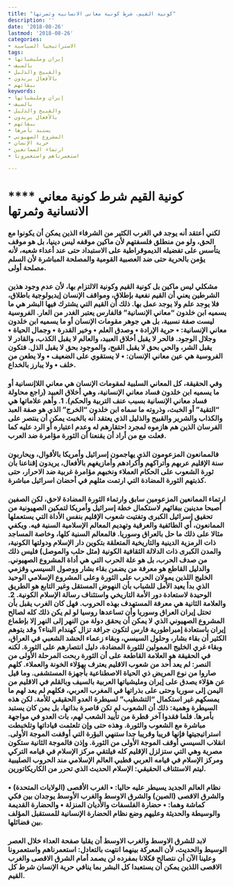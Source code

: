 ```yaml
---
title: "كونية القيم، شرط كونية معاني الانسانية وثمرتها"
description: ''
date: '2018-08-26'
lastmod: '2018-08-26'
categories:
- الاستراتيجيا السياسية
tags:
- إيران ومليشياتها
- بالسيف
- والقبيح والذليل
- بالأفعال يريدون
- ببقائهم
keywords:
- إيران ومليشياتها
- بالسيف
- والقبيح والذليل
- بالأفعال يريدون
- ببقائهم
- يستبد بأمرها
- المشروع الصهيوني
- حرية الإنسان
- ارتماء الممانعين
- استعمرناهم واستعمرونا

---
```

# **** **كونية القيم شرط كونية معاني الانسانية وثمرتها**

### لكني أعتقد أنه يوجد في الغرب الكثير من الشرفاء الذين يمكن أن يكونوا مع الحق، ولو من منطلق فلسفتهم لأن ماكين موقفه ليس دينيا، بل هو موقف يتأسس على تفضيله الديموقراطية على الاستبداد حتى عند أعداء شعبه، لأنه يؤمن بالحرية حتى ضد العصبية القومية والمصلحة المباشرة لأن السلم مصلحة أولى.

### مشكلي ليس ماكين بل كونية القيم وكونية الالتزام بها، لأن عدم وجود هذين الشرطين يعني أن القيم نفعية بإطلاق، ومواقف الإنسان إيديولوجية باطلاق، فلا يوجد علم ولا يوجد عمل بها. ذلك أن القيم التي يشترك فيها البشر هي ما يسميه ابن خلدون “معاني الإنسانية” فالفارس يعتبر الغدر من العار. الفروسية ليست صفة نسبية، بل هي جوهر مقومات الإنسان أو ما يسميه ابن خلدون معاني الإنسانية: • حرية الإرادة • وصدق العلم • وخير القدرة • وجمال الحياة • وجلال الوجود. فالحر لا يقبل أخلاق العبيد، والعالم لا يقبل الكذب، والقادر لا يقبل الشر، والحي بحق لا يقبل القبح، والموجود بحق لا يقبل الذل. فتكون الفروسية هي عين معاني الإنسان: • لا يستقوي على الضعيف • ولا يطعن من خلف • ولا يبارز بالخداع.

### وفي الحقيقة، كل المعاني السلبية لمقومات الإنسان هي معاني اللاإنسانية أو ما يسميه ابن خلدون فساد معاني الإنسانية، وهي أخلاق العبيد (راجع محاولة فساد معاني الإنسانية بسبب عنف التربية والحكم). 1. وأهم علاماتها هي “التقية” أو الخبث، وذروته ما سماه ابن خلدون “الخرج” الذي هو صفة العبد والكذاب والشرير والقبيح والذليل الذي يعتقد أنه بالخبث يمكن أن ينتصر على الفرسان الذين هم هازموه لمجرد احتقارهم له وعدم اعتباره أو الرد عليه كما فعلت مع من أراد أن يقنعنا أن الثورة مؤامرة ضد العرب.

### فالممانعون المزعومون الذي يهاجمون إسرائيل وأمريكا بالأقوال، ويحاربون سنة الإقليم عربهم وأتراكهم وأكرادهم وأمازيغهم بالأفعال، يريدون إقناعنا بأن ثورة الشعوب على الحكام العملاء ونخبهم مؤامرة غربية ضد الاحرار، حتى كذبتهم الثورة المضادة التي ارتمت مثلهم في أحضان اسرائيل مباشرة.

### ارتماء الممانعين المزعومين سابق وارتماء الثورة المضادة لاحق، لكن الصفين أصبحا مدينين ببقائهم لاستكمال خطة إسرائيل وأمريكا لتمكين الصهيونية من تحقيق إسرائيل الكبرى وتفتيت شعوب الإقليم بنفس الأداة التي يستعملها الممانعون، أي الطائفية والعرقية وتهديم المعالم الإسلامية السنية فيه. ويكفي مثالا على ذلك ما حل بالعراق وسوريا. فالمعالم السنية كلها، وخاصة المساجد ذات الرمزية الدينية والتاريخية المتعلقة بتكوين دار الإسلام ودولتها الكونية، والمدن الكبرى ذات الدلالة الثقافية الكونية (مثل حلب والموصل) فليس ذلك من صدف الحرب، بل هو علة الحرب التي هي أداة المشروع الصهيوني. والدليل القاطع هو معرفة من يضمن بقاء بشار ووصول السيسي وقزمي الخليج اللذين يمولان الحرب على الثورة وعلى المشروع الإسلامي الوحيد الذي بدأ يعيد الأمل للشباب بأن النهوض المستقل وغير التابع هو الطريق الوحيدة لاستعادة دور الأمة التاريخي واستئناف رسالة الإسلام الكونية. 2. والعلامة الثانية هي معرفة المستهدف بهذه الحروب. فهل كان الغرب يقبل بأن تحتل إيران العراق وسوريا وأن تساعدها روسيا لو لم يكن ذلك كله لصالح المشروع الصهيوني الذي لا يمكن أن يحقق دولة من النهر إلى النهر إلا بإطماع إيران باستعادة إمبراطورية فارس لتكون جرافة تزال كهندام البناء؟ وقد يتوهم الكثير أن بقاء بشار، وحلول السيسي، وبقاء زعماء الحشد الشعبي في العراق، وبقاء غري الخليج الممولين للثورة المضادة، دليل انتصارهم على الثورة. لكنه في الحقيقة هو العلامة القاطعة على أن الثورة ربحت المرحلة الأولى من النصر: لم يعد أحد من شعوب الاقليم يعترف بهؤلاء الخونة والعملاء. كلهم صاروا من نوع المريض ذي الحياة الاصطناعية بأجهزة المستشفى. وما قيل عن هؤلاء يصدق على إيران ومليشياتها العربية بالسيف وبالقلم في الاقليم من اليمن إلى سوريا وحتى على بذراتها في المغرب العربي، فكلهم لم يعد لهم ما يمسكهم غير استكمال “التشطيب” لسيطرة العدو الحقيقي للأمة. لكن هذه السيطرة وهمية: ذلك أن الشعوب لم تكن قاصرة بذاتها، بل بمن كان يستبد بأمرها. فلما فقدوا آخر قطرة من تأييد الشعب لهم، بات العدو في مواجهة مباشرة مع الشعوب والثورة. وهذه حتى وإن تلعثمت قياداتها وتلخبطت استراتيجيتها فإنها قريبا وقريبا جدا ستنهي البؤرة التي أوقفت الموجة الأولى. انقلاب السيسي أوقف الموجة الأولى من الثورة. وإذن فالموجة الثانية ستكون مصرية وهي التي ستزلزل الإقليم كله فيلتقي مركز الإسلام في قيامه التركي ومركز الإسلام في قيامه العربي قطبي العالم الإسلامي مند الحروب الصليبية ليتم الاستئناف الحقيقي: الإسلام الحديث الذي تحرر من الكاريكاتورين.

### نظام العالم الجديد يسيطر عليه حاليا: • الغرب الأقصى (الولايات المتحدة) • والشرق الاقصى (الصين) والشرق الاوسط والغرب الأوسط يوجدان بين فكي كماشة وهما: • حضارة الفلسفات والأديان المنزلة • والحضارة القديمة والوسيطة والحديثة وعليهم وضع نظام الحضارة الإنسانية للمستقبل المؤلف بين فضائلها.

### لابد للشرق الاوسط والغرب الاوسط أن يقلبا صفحة العداء خلال العصر الوسيط والحديث، لأن المعركة بينهما انتهت بالتعادل: استعمرناهم واستعمرونا وعلينا الآن أن نتصالح فكلانا بمفرده لن يصمد أمام الشرق الاقصى والغرب الاقصى اللذين يمكن أن يستعبدا كل البشر بما ينافي حرية الإنسان شرط كل القيم.

###